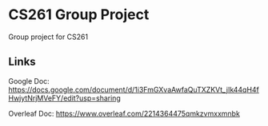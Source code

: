# CS261 Group Project
Group project for CS261
## Links
Google Doc: https://docs.google.com/document/d/1i3FmGXvaAwfaQuTXZKVt_jIk44qH4fHwjytNrjMVeFY/edit?usp=sharing

Overleaf Doc: https://www.overleaf.com/2214364475qmkzvmxxmnbk
